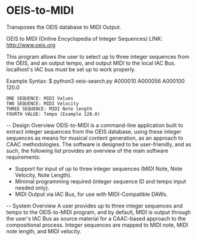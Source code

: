 # OEIS-to-MIDI
Transposes the OEIS database to MIDI Output.

OEIS to MIDI
(Online Encyclopedia of Integer Sequences)
LINK: http://www.oeis.org

This program allows the user to select up to three integer sequences from the OEIS, and an output tempo, 
and output MIDI to the local IAC Bus. localhost's IAC bus must be set up to work properly. 

Example Syntax:
  $ python3 oeis-search.py A000010 A000056 A000100 120.0
  
    ONE SEQUENCE: MIDI Values
    TWO SEQUENCE: MIDI Velocity
    THREE SEQUENCE: MIDI Note length
    FOURTH VALUE: Tempo (Example 120.0)
    
-- Design Overview
OEIS-to-MIDI is a command-line application built to extract integer sequences from the OEIS database, 
using these integer sequences as means for musical content generation, as an approach to CAAC methodologies. 
The software is designed to be user-friendly, and as such, the following list provides an overview of the main 
software requirements:

* Support for input of up to three integer sequences (MIDI Note, Note Velocity, Note Length).
* Minimal programming required (integer sequence ID and tempo input needed only).
* MIDI Output via IAC Bus, for use with MIDI-Compatible DAWs.

-- System Overview
A user provides up to three integer sequences and tempo to the OEIS-to-MIDI program, and by default, 
MIDI is output through the user's IAC Bus as source material for a CAAC-based approach to the compositional process. 
Integer sequences are mapped to MIDI note, MIDI note length, and MIDI velocity.
